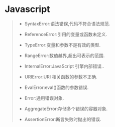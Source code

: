 # Javascript

> - SyntaxError:语法错误,代码不符合语法规范.
> - ReferenceError:引用的变量或函数未定义.
> - TypeError:变量和参数不是有效的类型.
> - RangeError:数值越界,超出可表示的范围.
> - InternalError:JavaScript 引擎内部错误..
> - URIError:URI 相关函数的参数不正确.
> - EvalError:eval()函数的参数错误.
>
> - Error:通用错误对象.
> - AggregateError:存储多个错误的容器对象.
> - AssertionError:断言失败时抛出的错误.
